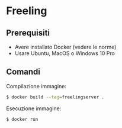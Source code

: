 # Freeling
## Prerequisiti
 - Avere installato Docker (vedere le norme)
 - Usare Ubuntu, MacOS o Windows 10 Pro
## Comandi
Compilazione immagine:
```sh
$ docker build --tag=freelingserver .
```
Esecuzione immagine:
```sh
$ docker run 
```
